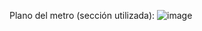Plano del metro (sección utilizada):
![image](https://github.com/user-attachments/assets/0f54451b-cbab-471b-bd8b-9799fb9cb94c)
